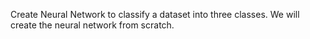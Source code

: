 Create Neural Network to classify a dataset into three classes.
We will create the neural network from scratch.
